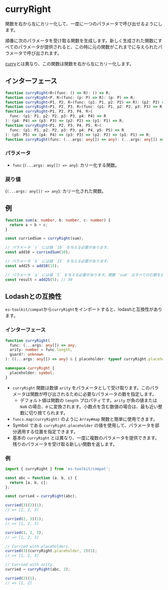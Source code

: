 # curryRight

関数を右から左にカリー化して、一度に一つのパラメータで呼び出せるようにします。

順番に次のパラメータを受け取る関数を生成します。新しく生成された関数にすべてのパラメータが提供されると、この時に元の関数がこれまでに与えられたパラメータで呼び出されます。

[curry](./curry.md)とは異なり、この関数は関数を右から左にカリー化します。

## インターフェース

```typescript
function curryRight<R>(func: () => R): () => R;
function curryRight<P, R>(func: (p: P) => R): (p: P) => R;
function curryRight<P1, P2, R>(func: (p1: P1, p2: P2) => R): (p2: P2) => (p1: P1) => R;
function curryRight<P1, P2, P3, R>(func: (p1: P1, p2: P2, p3: P3) => R): (p3: P3) => (p2: P2) => (p1: P1) => R;
function curryRight<P1, P2, P3, P4, R>(
  func: (p1: P1, p2: P2, p3: P3, p4: P4) => R
): (p4: P4) => (p3: P3) => (p2: P2) => (p1: P1) => R;
function curryRight<P1, P2, P3, P4, P5, R>(
  func: (p1: P1, p2: P2, p3: P3, p4: P4, p5: P5) => R
): (p5: P5) => (p4: P4) => (p3: P3) => (p2: P2) => (p1: P1) => R;
function curryRight(func: (...args: any[]) => any): (...args: any[]) => any;
```

### パラメータ

- `func` (`(...args: any[]) => any`): カリー化する関数。

### 戻り値

(`(...args: any[]) => any`): カリー化された関数。

## 例

```typescript
function sum(a: number, b: number, c: number) {
  return a + b + c;
}

const curriedSum = curryRight(sum);

// パラメータ `c` には値 `10` を与える必要があります。
const add10 = curriedSum(10);

// パラメータ `b` には値 `15` を与える必要があります。
const add25 = add10(15);

// パラメータ `a` には値 `5` を与える必要があります。関数 'sum' はすべての引数を受け取り、値を返します。
const result = add25(5); // 30
```

## Lodashとの互換性

`es-toolkit/compat`から`curryRight`をインポートすると、lodashと互換性があります。

### インターフェース

```typescript
function curryRight(
  func: (...args: any[]) => any,
  arity: number = func.length,
  guard?: unknown
): ((...args: any[]) => any) & { placeholder: typeof curryRight.placeholder };

namespace curryRight {
  placeholder: symbol;
}
```

- `curryRight` 関数は数値 `arity` をパラメータとして受け取ります。このパラメータは関数が呼び出されるために必要なパラメータの数を指定します。
  - デフォルト値は関数の `length` プロパティです。`arity` が負の値または `NaN` の場合、`0` に変換されます。小数点を含む数値の場合は、最も近い整数に切り捨てられます。
- `funcs.map(curryRight)` のように `Array#map` 関数と簡単に使用できます。
- Symbol である `curryRight.placeholder` の値を使用して、パラメータを部分適用する位置を指定できます。
- 基本の `curryRight` とは異なり、一度に複数のパラメータを提供できます。残りのパラメータを受け取る新しい関数を返します。

### 例

```typescript
import { curryRight } from 'es-toolkit/compat';

const abc = function (a, b, c) {
  return [a, b, c];
};

const curried = curryRight(abc);

curried(3)(2)(1);
// => [1, 2, 3]

curried(2, 3)(1);
// => [1, 2, 3]

curried(1, 2, 3);
// => [1, 2, 3]

// Curried with placeholders.
curried(3)(curryRight.placeholder, 2)(1);
// => [1, 2, 3]

// Curried with arity.
curried = curryRight(abc, 2);

curried(2)(1);
// => [1, 2]
```
